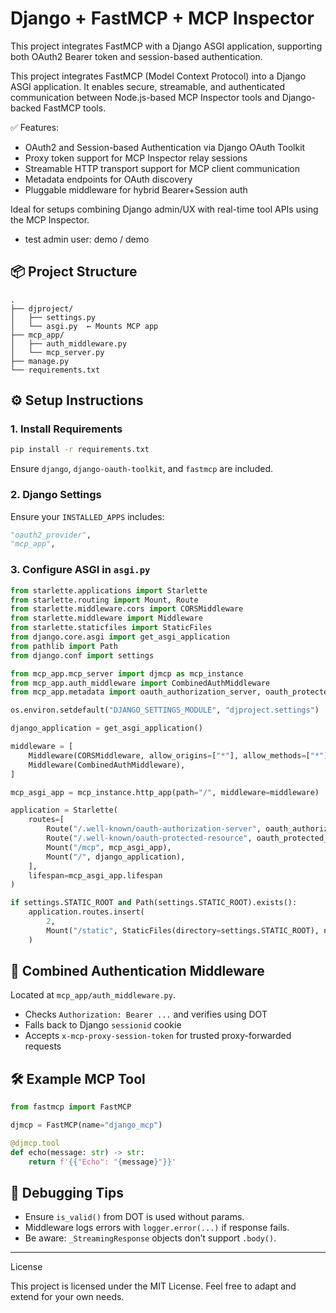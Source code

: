 
# Django + FastMCP + MCP Inspector

This project integrates FastMCP with a Django ASGI application, supporting both OAuth2 Bearer token and session-based authentication.

This project integrates FastMCP (Model Context Protocol) into a Django ASGI application. It enables secure, streamable, and authenticated communication between Node.js-based MCP Inspector tools and Django-backed FastMCP tools.

✅ Features:
 - OAuth2 and Session-based Authentication via Django OAuth Toolkit
 - Proxy token support for MCP Inspector relay sessions
 - Streamable HTTP transport support for MCP client communication
 - Metadata endpoints for OAuth discovery
 - Pluggable middleware for hybrid Bearer+Session auth

Ideal for setups combining Django admin/UX with real-time tool APIs using the MCP Inspector.

- test admin user: demo / demo

## 📦 Project Structure

```
.
├── djproject/
│   ├── settings.py
│   └── asgi.py  ← Mounts MCP app
├── mcp_app/
│   ├── auth_middleware.py
│   └── mcp_server.py
├── manage.py
└── requirements.txt
```

## ⚙️ Setup Instructions

### 1. Install Requirements

```bash
pip install -r requirements.txt
```

Ensure `django`, `django-oauth-toolkit`, and `fastmcp` are included.

### 2. Django Settings

Ensure your `INSTALLED_APPS` includes:

```python
"oauth2_provider",
"mcp_app",
```

### 3. Configure ASGI in `asgi.py`

```python
from starlette.applications import Starlette
from starlette.routing import Mount, Route
from starlette.middleware.cors import CORSMiddleware
from starlette.middleware import Middleware
from starlette.staticfiles import StaticFiles
from django.core.asgi import get_asgi_application
from pathlib import Path
from django.conf import settings

from mcp_app.mcp_server import djmcp as mcp_instance
from mcp_app.auth_middleware import CombinedAuthMiddleware
from mcp_app.metadata import oauth_authorization_server, oauth_protected_resource

os.environ.setdefault("DJANGO_SETTINGS_MODULE", "djproject.settings")

django_application = get_asgi_application()

middleware = [
    Middleware(CORSMiddleware, allow_origins=["*"], allow_methods=["*"], allow_headers=["*"]),
    Middleware(CombinedAuthMiddleware),
]

mcp_asgi_app = mcp_instance.http_app(path="/", middleware=middleware)

application = Starlette(
    routes=[
        Route("/.well-known/oauth-authorization-server", oauth_authorization_server, methods=["GET", "OPTIONS"]),
        Route("/.well-known/oauth-protected-resource", oauth_protected_resource, methods=["GET", "OPTIONS"]),
        Mount("/mcp", mcp_asgi_app),
        Mount("/", django_application),
    ],
    lifespan=mcp_asgi_app.lifespan
)

if settings.STATIC_ROOT and Path(settings.STATIC_ROOT).exists():
    application.routes.insert(
        2,
        Mount("/static", StaticFiles(directory=settings.STATIC_ROOT), name="static")
    )
```

## 🔐 Combined Authentication Middleware

Located at `mcp_app/auth_middleware.py`.

- Checks `Authorization: Bearer ...` and verifies using DOT
- Falls back to Django `sessionid` cookie
- Accepts `x-mcp-proxy-session-token` for trusted proxy-forwarded requests

## 🛠️ Example MCP Tool

```python
from fastmcp import FastMCP

djmcp = FastMCP(name="django_mcp")

@djmcp.tool
def echo(message: str) -> str:
    return f'{{"Echo": "{message}"}}'
```

## 🧪 Debugging Tips

- Ensure `is_valid()` from DOT is used without params.
- Middleware logs errors with `logger.error(...)` if response fails.
- Be aware: `_StreamingResponse` objects don’t support `.body()`.

---
License

This project is licensed under the MIT License. Feel free to adapt and extend for your own needs.